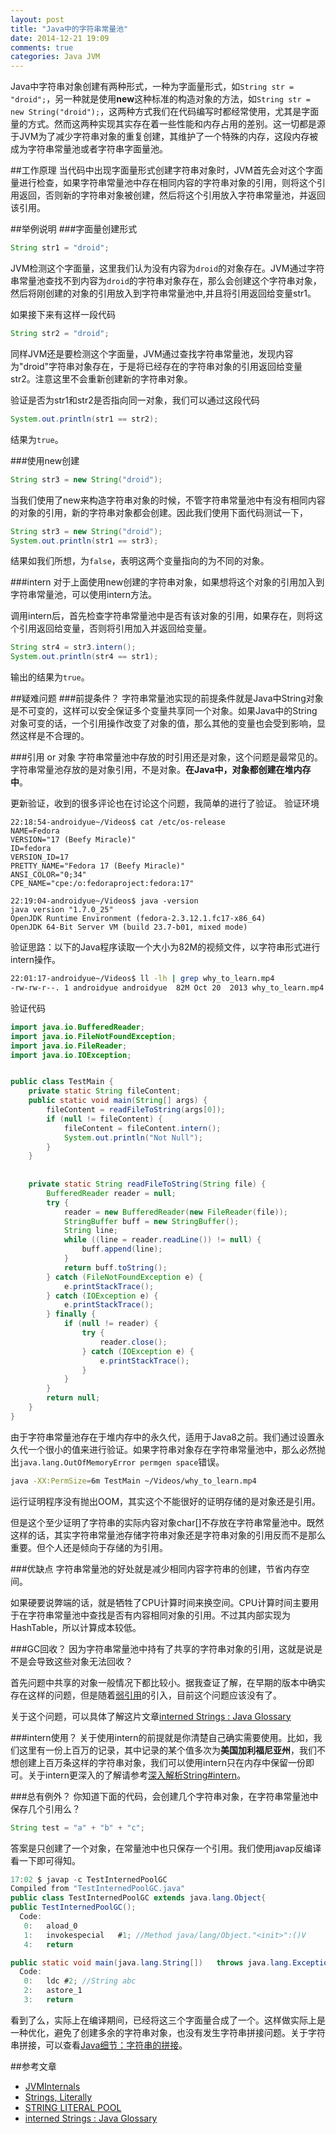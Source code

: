 ```yaml
---
layout: post
title: "Java中的字符串常量池"
date: 2014-12-21 19:09
comments: true
categories: Java JVM
---
```

Java中字符串对象创建有两种形式，一种为字面量形式，如`String str = "droid";`，另一种就是使用**new**这种标准的构造对象的方法，如`String str = new String("droid");`，这两种方式我们在代码编写时都经常使用，尤其是字面量的方式。然而这两种实现其实存在着一些性能和内存占用的差别。这一切都是源于JVM为了减少字符串对象的重复创建，其维护了一个特殊的内存，这段内存被成为字符串常量池或者字符串字面量池。
<!--more-->
##工作原理
当代码中出现字面量形式创建字符串对象时，JVM首先会对这个字面量进行检查，如果字符串常量池中存在相同内容的字符串对象的引用，则将这个引用返回，否则新的字符串对象被创建，然后将这个引用放入字符串常量池，并返回该引用。

##举例说明
###字面量创建形式
```java
String str1 = "droid";
```
JVM检测这个字面量，这里我们认为没有内容为`droid`的对象存在。JVM通过字符串常量池查找不到内容为`droid`的字符串对象存在，那么会创建这个字符串对象，然后将刚创建的对象的引用放入到字符串常量池中,并且将引用返回给变量str1。

如果接下来有这样一段代码
```java
String str2 = "droid";
```
同样JVM还是要检测这个字面量，JVM通过查找字符串常量池，发现内容为"droid"字符串对象存在，于是将已经存在的字符串对象的引用返回给变量str2。注意这里不会重新创建新的字符串对象。

验证是否为str1和str2是否指向同一对象，我们可以通过这段代码
```java
System.out.println(str1 == str2);
```
结果为`true`。

###使用new创建
```java
String str3 = new String("droid");
```
当我们使用了new来构造字符串对象的时候，不管字符串常量池中有没有相同内容的对象的引用，新的字符串对象都会创建。因此我们使用下面代码测试一下，
```java
String str3 = new String("droid");
System.out.println(str1 == str3);
```
结果如我们所想，为`false`，表明这两个变量指向的为不同的对象。

###intern
对于上面使用new创建的字符串对象，如果想将这个对象的引用加入到字符串常量池，可以使用intern方法。

调用intern后，首先检查字符串常量池中是否有该对象的引用，如果存在，则将这个引用返回给变量，否则将引用加入并返回给变量。
```java
String str4 = str3.intern();
System.out.println(str4 == str1);
```
输出的结果为`true`。


##疑难问题
###前提条件？
字符串常量池实现的前提条件就是Java中String对象是不可变的，这样可以安全保证多个变量共享同一个对象。如果Java中的String对象可变的话，一个引用操作改变了对象的值，那么其他的变量也会受到影响，显然这样是不合理的。

###引用 or 对象
字符串常量池中存放的时引用还是对象，这个问题是最常见的。字符串常量池存放的是对象引用，不是对象。**在Java中，对象都创建在堆内存中**。

更新验证，收到的很多评论也在讨论这个问题，我简单的进行了验证。
验证环境
```
22:18:54-androidyue~/Videos$ cat /etc/os-release
NAME=Fedora
VERSION="17 (Beefy Miracle)"
ID=fedora
VERSION_ID=17
PRETTY_NAME="Fedora 17 (Beefy Miracle)"
ANSI_COLOR="0;34"
CPE_NAME="cpe:/o:fedoraproject:fedora:17"

22:19:04-androidyue~/Videos$ java -version
java version "1.7.0_25"
OpenJDK Runtime Environment (fedora-2.3.12.1.fc17-x86_64)
OpenJDK 64-Bit Server VM (build 23.7-b01, mixed mode)
```
验证思路：以下的Java程序读取一个大小为82M的视频文件，以字符串形式进行intern操作。
```bash
22:01:17-androidyue~/Videos$ ll -lh | grep why_to_learn.mp4 
-rw-rw-r--. 1 androidyue androidyue  82M Oct 20  2013 why_to_learn.mp4
```
验证代码
```java
import java.io.BufferedReader;
import java.io.FileNotFoundException;
import java.io.FileReader;
import java.io.IOException;


public class TestMain {
	private static String fileContent;
	public static void main(String[] args) {
		fileContent = readFileToString(args[0]);
		if (null != fileContent) {
			fileContent = fileContent.intern();
			System.out.println("Not Null");
		}
	}
	
	
	private static String readFileToString(String file) {
		BufferedReader reader = null;
		try {
			reader = new BufferedReader(new FileReader(file));
			StringBuffer buff = new StringBuffer();
			String line;
			while ((line = reader.readLine()) != null) {
				buff.append(line);
			}
			return buff.toString();
		} catch (FileNotFoundException e) {
			e.printStackTrace();
		} catch (IOException e) {
			e.printStackTrace();
		} finally {
			if (null != reader) {
				try {
					reader.close();
				} catch (IOException e) {
					e.printStackTrace();
				}
			}
		}
		return null;
	}
}

```
由于字符串常量池存在于堆内存中的永久代，适用于Java8之前。我们通过设置永久代一个很小的值来进行验证。如果字符串对象存在字符串常量池中，那么必然抛出`java.lang.OutOfMemoryError permgen space`错误。
```bash
java -XX:PermSize=6m TestMain ~/Videos/why_to_learn.mp4
```
运行证明程序没有抛出OOM，其实这个不能很好的证明存储的是对象还是引用。

但是这个至少证明了字符串的实际内容对象char[]不存放在字符串常量池中。既然这样的话，其实字符串常量池存储字符串对象还是字符串对象的引用反而不是那么重要。但个人还是倾向于存储的为引用。

###优缺点
字符串常量池的好处就是减少相同内容字符串的创建，节省内存空间。

如果硬要说弊端的话，就是牺牲了CPU计算时间来换空间。CPU计算时间主要用于在字符串常量池中查找是否有内容相同对象的引用。不过其内部实现为HashTable，所以计算成本较低。

###GC回收？
因为字符串常量池中持有了共享的字符串对象的引用，这就是说是不是会导致这些对象无法回收？

首先问题中共享的对象一般情况下都比较小。据我查证了解，在早期的版本中确实存在这样的问题，但是随着[弱引用](http://droidyue.com/blog/2014/10/12/understanding-weakreference-in-java/)的引入，目前这个问题应该没有了。

关于这个问题，可以具体了解这片文章[interned Strings : Java Glossary](http://mindprod.com/jgloss/interned.html#GC)

###intern使用？
关于使用intern的前提就是你清楚自己确实需要使用。比如，我们这里有一份上百万的记录，其中记录的某个值多次为**美国加利福尼亚州**，我们不想创建上百万条这样的字符串对象，我们可以使用intern只在内存中保留一份即可。关于intern更深入的了解请参考[深入解析String#intern](http://tech.meituan.com/in_depth_understanding_string_intern.html)。

###总有例外？
你知道下面的代码，会创建几个字符串对象，在字符串常量池中保存几个引用么？
```java
String test = "a" + "b" + "c";
```
答案是只创建了一个对象，在常量池中也只保存一个引用。我们使用javap反编译看一下即可得知。
```java
17:02 $ javap -c TestInternedPoolGC
Compiled from "TestInternedPoolGC.java"
public class TestInternedPoolGC extends java.lang.Object{
public TestInternedPoolGC();
  Code:
   0:	aload_0
   1:	invokespecial	#1; //Method java/lang/Object."<init>":()V
   4:	return

public static void main(java.lang.String[])   throws java.lang.Exception;
  Code:
   0:	ldc	#2; //String abc
   2:	astore_1
   3:	return
```
看到了么，实际上在编译期间，已经将这三个字面量合成了一个。这样做实际上是一种优化，避免了创建多余的字符串对象，也没有发生字符串拼接问题。关于字符串拼接，可以查看[Java细节：字符串的拼接](http://droidyue.com/blog/2014/08/30/java-details-string-concatenation/)。

##参考文章
  * [JVMInternals](http://blog.jamesdbloom.com/JVMInternals.html)
  * [Strings, Literally](http://www.javaranch.com/journal/200409/ScjpTipLine-StringsLiterally.html)
  * [STRING LITERAL POOL](http://theopentutorials.com/tutorials/java/strings/string-literal-pool/)
  * [interned Strings : Java Glossary](http://mindprod.com/jgloss/interned.html)








